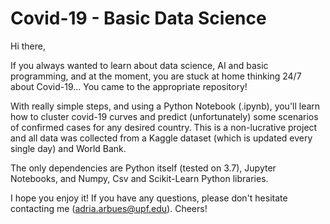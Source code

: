 # Covid-19 - Basic Data Science
Hi there, 

If you always wanted to learn about data science, AI and basic programming, and at the moment, you are stuck at home thinking 24/7 about Covid-19... You came to the appropriate repository!

With really simple steps, and using a Python Notebook (.ipynb), you'll learn how to cluster covid-19 curves and predict (unfortunately) some scenarios of confirmed cases for any desired country. This is a non-lucrative project and all data was collected from a Kaggle dataset (which is updated every single day) and World Bank. 

The only dependencies are Python itself (tested on 3.7), Jupyter Notebooks, and Numpy, Csv and Scikit-Learn Python libraries.  

I hope you enjoy it! If you have any questions, please don't hesitate contacting me (adria.arbues@upf.edu). Cheers!

